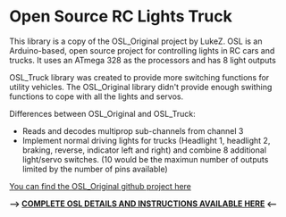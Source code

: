# Open Source RC Lights Truck

This library is a copy of the OSL_Original project by LukeZ. OSL is an Arduino-based, open source project for controlling lights in RC cars and trucks. It uses an ATmega 328 as the processors and has 8 light outputs

OSL_Truck library was created to provide more switching functions for utility vehicles. The OSL_Original library didn't provide enough swithing functions to cope with all the lights and servos.  

Differences between OSL_Original and OSL_Truck:
  * Reads and decodes multiprop sub-channels from channel 3
  * Implement normal driving lights for trucks (Headlight 1, headlight 2, braking, reverse, indicator left and right) and combine 8 additional light/servo switches. (10 would be the maximun number of outputs limited by the number of pins available)

[You can find the OSL_Original github project here](https://github.com/OSRCL/OSL_Original)

**--> [COMPLETE OSL DETAILS AND INSTRUCTIONS AVAILABLE HERE](http://www.rcgroups.com/forums/showthread.php?t=1539753) <--**
